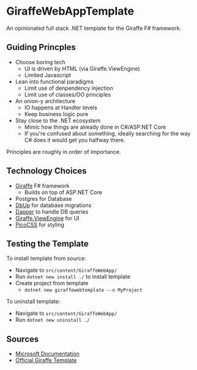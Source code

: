 # GiraffeWebAppTemplate

An opinionated full stack .NET template for the Giraffe F# framework.

## Guiding Princples

* Choose boring tech
  * UI is driven by HTML (via Giraffe.ViewEngine)
  * Limited Javascript
* Lean into functional paradigms
  * Limit use of denpendency injection
  * Limit use of classes/OO principles
* An onion-y architecture
  * IO happens at Handler levels
  * Keep business logic pure
* Stay close to the .NET ecosystem
  * Mimic how things are already done in C#/ASP.NET Core
  * If you're confused about something, ideally searching for the way C# does it would get you halfway there.

Principles are roughly in order of importance.

## Technology Choices

* [Giraffe](https://github.com/giraffe-fsharp/Giraffe) F# framework
  * Builds on top of ASP.NET Core
* Postgres for Database
* [DbUp](https://github.com/DbUp/DbUp) for database migrations
* [Dapper](https://github.com/DapperLib/Dapper) to handle DB queries
* [Giraffe.ViewEngine](https://github.com/giraffe-fsharp/Giraffe.ViewEngine) for UI
* [PicoCSS](https://picocss.com/) for styling

## Testing the Template

To install template from source:

* Navigate to `src/content/GiraffeWebApp/`
* Run `dotnet new install ./` to install template
* Create project from template
  * `dotnet new giraffewebtemplate --n MyProject`

To uninstall template:
* Navigate to `src/content/GiraffeWebApp/`
* Run `dotnet new uninstall ./`

## Sources

* [Microsoft Documentation](https://learn.microsoft.com/en-us/dotnet/core/tutorials/cli-templates-create-project-template)
* [Official Giraffe Template](https://github.com/giraffe-fsharp/giraffe-template/)